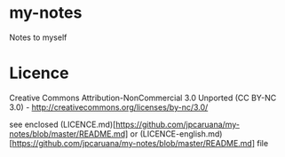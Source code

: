 my-notes
========
Notes to myself

Licence
=======
Creative Commons Attribution-NonCommercial 3.0 Unported (CC BY-NC 3.0) - http://creativecommons.org/licenses/by-nc/3.0/

see enclosed (LICENCE.md)[https://github.com/jpcaruana/my-notes/blob/master/README.md] or (LICENCE-english.md)[https://github.com/jpcaruana/my-notes/blob/master/README.md] file
